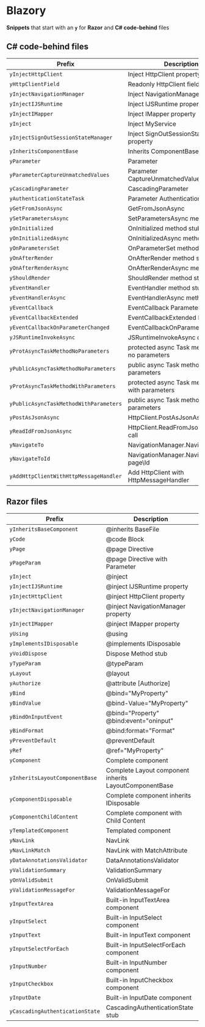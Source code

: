 # Blazory

**Snippets** that start with an **`y`** for **Razor** and **C# code-behind** files

## C# code-behind files

| Prefix                                  | Description
|---------------------------------------- |----------------------------------------------|
|`yInjectHttpClient`                      | Inject HttpClient property
|`yHttpClientField`                       | Readonly HttpClient field
|`yInjectNavigationManager`               | Inject NavigationManager property
|`yInjectIJSRuntime`                      | Inject IJSRuntime property
|`yInjectIMapper`                         | Inject IMapper property
|`yInject`                                | Inject MyService
|`yInjectSignOutSessionStateManager`      | Inject SignOutSessionStateManager property
|`yInheritsComponentBase`                 | Inherits ComponentBase
|`yParameter`                             | Parameter
|`yParameterCaptureUnmatchedValues`       | Parameter CaptureUnmatchedValues
|`yCascadingParameter`                    | CascadingParameter
|`yAuthenticationStateTask`               | Parameter AuthenticationStateTask
|`yGetFromJsonAsync`                      | GetFromJsonAsync
|`ySetParametersAsync`                    | SetParametersAsync method stub
|`yOnInitialized`                         | OnInitialized method stub
|`yOnInitializedAsync`                    | OnInitializedAsync method stub
|`yOnParametersSet`                       | OnParameterSet method stub
|`yOnAfterRender`                         | OnAfterRender method stub
|`yOnAfterRenderAsync`                    | OnAfterRenderAsync method stub
|`yShouldRender`                          | ShouldRender method stub
|`yEventHandler`                          | EventHandler method stub
|`yEventHandlerAsync`                     | EventHandlerAsync method stub
|`yEventCallback`                         | EventCallback Parameter
|`yEventCallbackExtended`                 | EventCallbackExtended Parameter
|`yEventCallbackOnParameterChanged`       | EventCallbackOnParameterChanged
|`yJSRuntimeInvokeAsync`                  | JSRuntimeInvokeAsync call
|`yProtAsyncTaskMethodNoParameters`       | protected async Task method stub no parameters
|`yPublicAsyncTaskMethodNoParameters`     | public async Task method stub no parameters
|`yProtAsyncTaskMethodWithParameters`     | protected async Task method stub with parameters
|`yPublicAsyncTaskMethodWithParameters`   | public async Task method stub with parameters
|`yPostAsJsonAsync`                       | HttpClient.PostAsJsonAsync call
|`yReadIdFromJsonAsync`                   | HttpClient.ReadFromJsonAsync\<int> call
|`yNavigateTo`                            | NavigationManager.NavigateTo page
|`yNavigateToId`                          | NavigationManager.NavigateTo page\Id
|`yAddHttpClientWithHttpMessageHandler`   | Add HttpClient with HttpMessageHandler

## Razor files

| Prefix                             | Description
|------------------------------------|----------------------------------------------|
|`yInheritsBaseComponent`            | @inherits BaseFile
|`yCode`                             | @code Block
|`yPage`                             | @page Directive
|`yPageParam`                        | @page Directive with Parameter
|`yInject`                           | @inject
|`yInjectIJSRuntime`                 | @inject IJSRuntime property
|`yInjectHttpClient`                 | @inject HttpClient property
|`yInjectNavigationManager`          | @inject NavigationManager property
|`yInjectIMapper`                    | @inject IMapper property
|`yUsing`                            | @using
|`yImplementsIDisposable`            | @implements IDisposable
|`yVoidDispose`                      | Dispose Method stub
|`yTypeParam`                        | @typeParam
|`yLayout`                           | @layout
|`yAuthorize`                        | @attribute [Authorize]
|`yBind`                             | @bind="MyProperty"
|`yBindValue`                        | @bind-Value="MyProperty"
|`yBindOnInputEvent`                 | @bind="Property" @bind:event="oninput"
|`yBindFormat`                       | @bind:format="Format"
|`yPreventDefault`                   | @preventDefault
|`yRef`                              | @ref="MyProperty"
|`yComponent`                        | Complete component
|`yInheritsLayoutComponentBase`      | Complete Layout component inherits LayoutComponentBase
|`yComponentDisposable`              | Complete component inherits IDisposable
|`yComponentChildContent`            | Complete component with Child Content
|`yTemplatedComponent`               | Templated component
|`yNavLink`                          | NavLink
|`yNavLinkMatch`                     | NavLink with MatchAttribute
|`yDataAnnotationsValidator`         | DataAnnotationsValidator
|`yValidationSummary`                | ValidationSummary
|`yOnValidSubmit`                    | OnValidSubmit
|`yValidationMessageFor`             | ValidationMessageFor
|`yInputTextArea`                    | Built-in InputTextArea component
|`yInputSelect`                      | Built-in InputSelect component
|`yInputText`                        | Built-in InputText component
|`yInputSelectForEach`               | Built-in InputSelectForEach component
|`yInputNumber`                      | Built-in InputNumber component
|`yInputCheckbox`                    | Built-in InputCheckbox component
|`yInputDate`                        | Built-in InputDate component
|`yCascadingAuthenticationState`     | CascadingAuthenticationState stub
